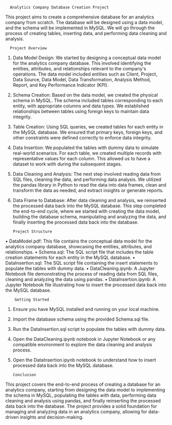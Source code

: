       Analytics Company Database Creation Project


This project aims to create a comprehensive database for an analytics company from scratch. The database will be designed using a data model, and the schema will be implemented in MySQL. We will go through the process of creating tables, inserting data, and performing data cleaning and analysis.

      
      Project Overview


1.	Data Model Design: We started by designing a conceptual data model for the analytics company database. This involved identifying the entities, attributes, and relationships relevant to the company's operations. The data model included entities such as Client, Project, Data Source, Data Model, Data Transformation, Analysis Method, Report, and Key Performance Indicator (KPI).
2.	Schema Creation: Based on the data model, we created the physical schema in MySQL. The schema included tables corresponding to each entity, with appropriate columns and data types. We established relationships between tables using foreign keys to maintain data integrity.
3.	Table Creation: Using SQL queries, we created tables for each entity in the MySQL database. We ensured that primary keys, foreign keys, and other constraints were defined correctly to enforce data integrity.
4.	Data Insertion: We populated the tables with dummy data to simulate real-world scenarios. For each table, we created multiple records with representative values for each column. This allowed us to have a dataset to work with during the subsequent stages.
5.	Data Cleaning and Analysis: The next step involved reading data from SQL files, cleaning the data, and performing data analysis. We utilized the pandas library in Python to read the data into data frames, clean and transform the data as needed, and extract insights or generate reports.
6.	Data Frame to Database: After data cleaning and analysis, we reinserted the processed data back into the MySQL database. This step completed the end-to-end cycle, where we started with creating the data model, building the database schema, manipulating and analyzing the data, and finally inserting the processed data back into the database.
   
        Project Structure
  	
•	DataModel.pdf: This file contains the conceptual data model for the analytics company database, showcasing the entities, attributes, and relationships.
•	Schema.sql: The SQL script file that includes the table creation statements for each entity in the MySQL database.
•	DataInsertion.sql: The SQL script file containing the insert statements to populate the tables with dummy data.
•	DataCleaning.ipynb: A Jupyter Notebook file demonstrating the process of reading data from SQL files, cleaning and analyzing the data using pandas.
•	DataInsertion.ipynb: A Jupyter Notebook file illustrating how to insert the processed data back into the MySQL database.

        Getting Started
        
1.	Ensure you have MySQL installed and running on your local machine.
2.	Import the database schema using the provided Schema.sql file.
3.	Run the DataInsertion.sql script to populate the tables with dummy data.
4.	Open the DataCleaning.ipynb notebook in Jupyter Notebook or any compatible environment to explore the data cleaning and analysis process.
5.	Open the DataInsertion.ipynb notebook to understand how to insert processed data back into the MySQL database.
   
        Conclusion
  	
This project covers the end-to-end process of creating a database for an analytics company, starting from designing the data model to implementing the schema in MySQL, populating the tables with data, performing data cleaning and analysis using pandas, and finally reinserting the processed data back into the database. The project provides a solid foundation for managing and analyzing data in an analytics company, allowing for data-driven insights and decision-making.

